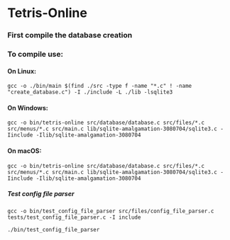 # Tetris-Online

### First compile the database creation 


### To compile use:
#### On Linux:
```
gcc -o ./bin/main $(find ./src -type f -name "*.c" ! -name "create_database.c") -I ./include -L ./lib -lsqlite3
```
#### On Windows:
```
gcc -o bin/tetris-online src/database/database.c src/files/*.c src/menus/*.c src/main.c lib/sqlite-amalgamation-3080704/sqlite3.c -Iinclude -Ilib/sqlite-amalgamation-3080704

```

#### On macOS:
```
gcc -o bin/tetris-online src/database/database.c src/files/*.c src/menus/*.c src/main.c lib/sqlite-amalgamation-3080704/sqlite3.c -Iinclude -Ilib/sqlite-amalgamation-3080704
```


##### Test config file parser
```
gcc -o bin/test_config_file_parser src/files/config_file_parser.c tests/test_config_file_parser.c -I include
```

```
./bin/test_config_file_parser
```